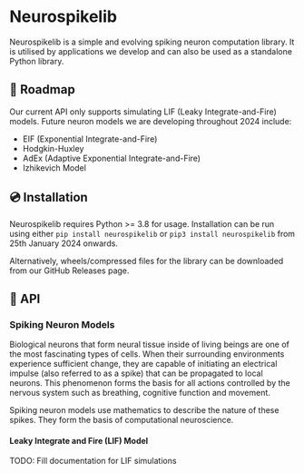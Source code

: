 # Neurospikelib

Neurospikelib is a simple and evolving spiking neuron computation library. It is utilised by applications we develop and can also be used
as a standalone Python library. 

## 🔮 Roadmap
Our current API only supports simulating LIF (Leaky Integrate-and-Fire) models. Future neuron models we are developing throughout 2024 include:
* EIF (Exponential Integrate-and-Fire)
* Hodgkin-Huxley
* AdEx (Adaptive Exponential Integrate-and-Fire)
* Izhikevich Model

## 💿 Installation

Neurospikelib requires Python >= 3.8 for usage. Installation can be run using either `pip install neurospikelib` or `pip3 install neurospikelib` from 25th January 2024 onwards.

Alternatively, wheels/compressed files for the library can be downloaded from our GitHub Releases page.

## 🧠 API

### Spiking Neuron Models

Biological neurons that form neural tissue inside of living beings are one of the most fascinating types of cells. When their surrounding environments experience sufficient change, they are capable of initiating an electrical impulse (also referred to as a spike) that can be propagated to local neurons. This phenomenon forms the basis for all actions controlled by the nervous system such as breathing, cognitive function and movement.

Spiking neuron models use mathematics to describe the nature of these spikes. They form the basis of computational neuroscience.

#### Leaky Integrate and Fire (LIF) Model

TODO: Fill documentation for LIF simulations



